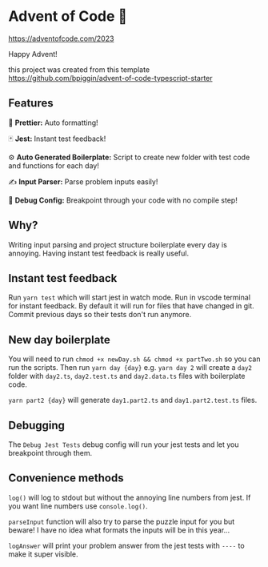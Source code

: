 # Advent of Code  🎄

https://adventofcode.com/2023

Happy Advent!

this project was created from this template  https://github.com/bpiggin/advent-of-code-typescript-starter


## Features

💅 **Prettier:** Auto formatting!

🃏 **Jest:** Instant test feedback!

⚙️ **Auto Generated Boilerplate:** Script to create new folder with test code and functions for each day!

✍️ **Input Parser:** Parse problem inputs easily!

🐛 **Debug Config:** Breakpoint through your code with no compile step!

## Why?

Writing input parsing and project structure boilerplate every day is annoying. Having instant test feedback is really useful.


## Instant test feedback

Run `yarn test` which will start jest in watch mode. Run in vscode terminal for instant feedback. By default it will run for files that have changed in git. Commit previous days so their tests don't run anymore.

## New day boilerplate

You will need to run `chmod +x newDay.sh && chmod +x partTwo.sh` so you can run the scripts.
Then run `yarn day {day}` e.g. `yarn day 2` will create a `day2` folder with `day2.ts`, `day2.test.ts` and `day2.data.ts` files with boilerplate code.

`yarn part2 {day}` will generate `day1.part2.ts` and `day1.part2.test.ts` files.

## Debugging

The `Debug Jest Tests` debug config will run your jest tests and let you breakpoint through them.

## Convenience methods

`log()` will log to stdout but without the annoying line numbers from jest. If you want line numbers use `console.log()`.

`parseInput` function will also try to parse the puzzle input for you but beware! I have no idea what formats the inputs will be in this year...

`logAnswer` will print your problem answer from the jest tests with `----` to make it super visible.

